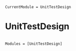 ```@meta
CurrentModule = UnitTestDesign
```

# UnitTestDesign

```@index
```

```@autodocs
Modules = [UnitTestDesign]
```
